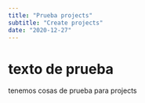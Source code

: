 ```yaml
---
title: "Prueba projects"
subtitle: "Create projects"
date: "2020-12-27"
---
```


# texto de prueba

tenemos cosas de prueba para projects
